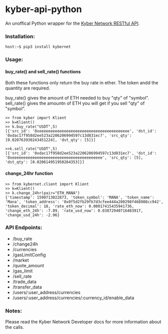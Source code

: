  # kyber-api-python
 An unoffical Python wrapper for the [Kyber Network RESTful API](https://developer.kyber.network/docs/API_ABI-RESTfulAPI/).
 
 ### Installation:
 ```
 host:~$ pip3 install kybernet
 ```
 
 ### Usage:
 
 #### buy_rate() and sell_rate() functions
 Both these functions only return the buy rate in ether. The token andd the quantity are required.
 
 buy_rate() gives the amount of ETH needed to buy "qty" of "symbol".
 sell_rate() gives the amountn of ETH you will get if you sell "qty" of "symbol".
 
  ```
 >> from kyber import Klient
 >> k=Klient()
 >> k.buy_rate("USDT",5) 
[{'src_id': '0xeeeeeeeeeeeeeeeeeeeeeeeeeeeeeeeeeeeeeeee', 'dst_id': '0xdac17f958d2ee523a2206206994597c13d831ec7', 'src_qty': [0.020763930243451224], 'dst_qty': [5]}]

>>k.sell_rate("USDT",5)
[{'src_id': '0xdac17f958d2ee523a2206206994597c13d831ec7', 'dst_id': '0xeeeeeeeeeeeeeeeeeeeeeeeeeeeeeeeeeeeeeeee', 'src_qty': [5], 'dst_qty': [0.020614951950264353]}]
 
 ```
 
 #### change_24hr function
 ```
 >> from kybernet.client import Klient
 >> k=Klient()
 >> k.change_24hr(pair="ETH_MANA") 
 {'timestamp': 1590713022873, 'token_symbol': 'MANA', 'token_name': 'Mana', 'token_address': '0x0f5d2fb29fb7d3cfee444a200298f468908cc942', 'token_decimal': 18, 'rate_eth_now': 0.00017415435941736, 'change_eth_24h': -7.89, 'rate_usd_now': 0.03872940716483917, 'change_usd_24h': -2.96}
 ```
 
 
 
 ### API Endpoints:
 
* /buy_rate
* /change24h
* /currencies
* /gasLimitConfig
* /market
* /quote_amount
* /gas_limit
* /sell_rate
* /trade_data
* /transfer_data
* /users/:user_address/currencies
* /users/:user_address/currencies/:currency_id/enable_data

 ### Notes:
Please read the Kyber Network Developer docs for more information about the calls.

